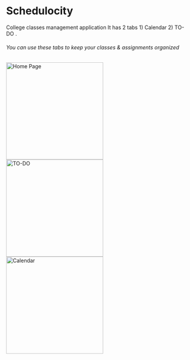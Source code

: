 # Schedulocity
College classes management application
It has 2 tabs 1) Calendar 2) TO- DO .
###### You can use these tabs to keep your classes & assignments organized
<img width="262" alt="Home Page" src="https://user-images.githubusercontent.com/104509363/172131078-9e9fec51-f1b0-48ab-90e6-4aef6f131a3d.png">
<img width="262" alt="TO-DO" src="https://user-images.githubusercontent.com/104509363/172131121-d51759aa-d4dd-40e0-aba6-ac3bcb0e4db4.png">
<img width="262" alt="Calendar" src="https://user-images.githubusercontent.com/104509363/172131151-c403102f-6a2d-46b7-9eb2-bb5609b7f3ac.png">

